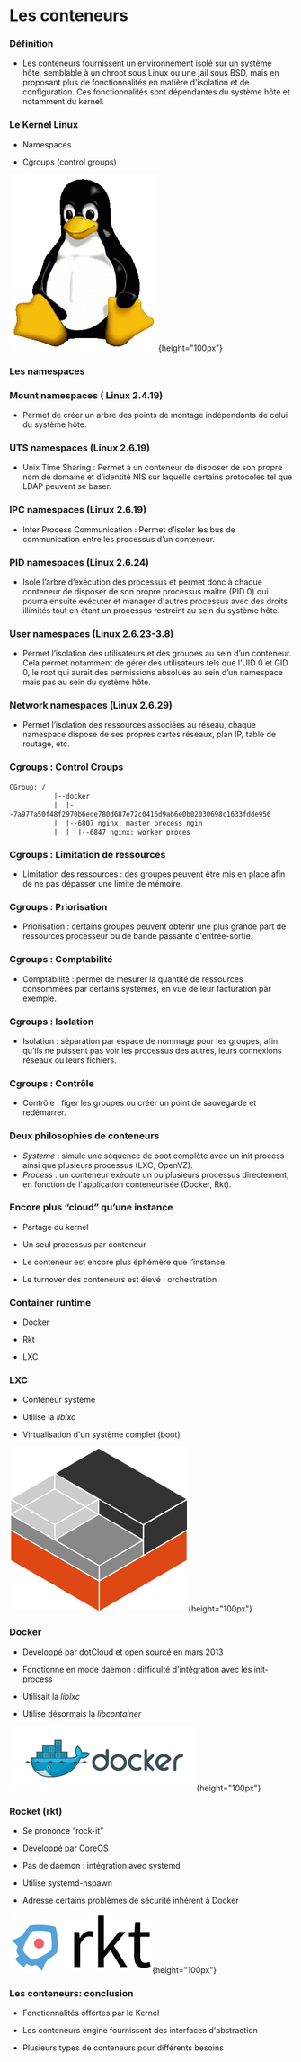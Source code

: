 # Les conteneurs

### Définition

- Les conteneurs fournissent un environnement isolé sur un système hôte, semblable à un chroot sous Linux ou une jail sous BSD, mais en proposant plus de fonctionnalités en matière d'isolation et de configuration. Ces fonctionnalités sont dépendantes du système hôte et notamment du kernel.

### Le Kernel Linux

- Namespaces

- Cgroups (control groups)

![](images/docker/kernel.png){height="100px"}

### Les namespaces

### Mount namespaces ( Linux 2.4.19)

- Permet de créer un arbre des points de montage indépendants de celui du système hôte.

### UTS namespaces (Linux 2.6.19)

- Unix Time Sharing : Permet à un conteneur de disposer de son propre nom de domaine et d’identité NIS sur laquelle certains protocoles tel que LDAP peuvent se baser.

### IPC namespaces (Linux 2.6.19)

- Inter Process Communication : Permet d’isoler les bus de communication entre les processus d’un conteneur.

### PID namespaces (Linux 2.6.24)

- Isole l’arbre d’exécution des processus et permet donc à chaque conteneur de disposer de son propre processus maître (PID 0) qui pourra ensuite exécuter et manager d'autres processus avec des droits illimités tout en étant un processus restreint au sein du système hôte.

### User namespaces (Linux 2.6.23-3.8)

- Permet l’isolation  des utilisateurs et des groupes au sein d’un conteneur. Cela permet notamment de gérer des utilisateurs tels que l’UID 0 et GID 0, le root qui aurait des permissions absolues au sein d’un namespace mais pas au sein du système hôte.

### Network namespaces (Linux 2.6.29)

- Permet l’isolation des ressources associées au réseau, chaque namespace dispose de ses propres cartes réseaux, plan IP, table de routage, etc.

### Cgroups : Control Croups

```
CGroup: /
           |--docker
           |  |--7a977a50f48f2970b6ede780d687e72c0416d9ab6e0b02030698c1633fdde956
           |  |--6807 nginx: master process ngin
           |  |  |--6847 nginx: worker proces
```

### Cgroups : Limitation de ressources

- Limitation des ressources : des groupes peuvent être mis en place afin de ne pas dépasser une limite de mémoire.

### Cgroups : Priorisation

- Priorisation : certains groupes peuvent obtenir une plus grande part de ressources processeur ou de bande passante d'entrée-sortie.

### Cgroups : Comptabilité

- Comptabilité : permet de mesurer la quantité de ressources consommées par certains systèmes, en vue de leur facturation par exemple.

### Cgroups : Isolation

- Isolation : séparation par espace de nommage pour les groupes, afin qu'ils ne puissent pas voir les processus des autres, leurs connexions réseaux ou leurs fichiers.

### Cgroups : Contrôle

- Contrôle : figer les groupes ou créer un point de sauvegarde et redémarrer.

### Deux philosophies de conteneurs

- *Systeme* : simule une séquence de boot complète avec un init process ainsi que plusieurs processus (LXC, OpenVZ).
- *Process* : un conteneur exécute un ou plusieurs processus directement, en fonction de l'application conteneurisée (Docker, Rkt).

### Encore plus “cloud” qu’une instance

- Partage du kernel

- Un seul processus par conteneur

- Le conteneur est encore plus éphémère que l’instance

- Le turnover des conteneurs est élevé : orchestration

### Container runtime

- Docker

- Rkt

- LXC

### LXC

- Conteneur système

- Utilise la *liblxc*

- Virtualisation d'un système complet (boot)

![](images/docker/lxc.png){height="100px"}

### Docker

- Développé par dotCloud et open sourcé en mars 2013

- Fonctionne en mode daemon : difficulté d'intégration avec les init-process

- Utilisait la *liblxc*

- Utilise désormais la *libcontainer*

![](images/docker-media-kit/small_h-trans.png){height="100px"}

### Rocket (rkt)

- Se prononce “rock-it”

- Développé par CoreOS

- Pas de daemon : intégration avec systemd

- Utilise systemd-nspawn

- Adresse certains problèmes de sécurité inhérent à Docker

![](images/docker/rkt.png){height="100px"}

### Les conteneurs: conclusion

- Fonctionnalités offertes par le Kernel

- Les conteneurs engine fournissent des interfaces d'abstraction

- Plusieurs types de conteneurs pour différents besoins

